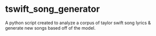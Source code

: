 # tswift_song_generator
A python script created to analyze a corpus of taylor swift song lyrics & generate new songs based off of the model.
